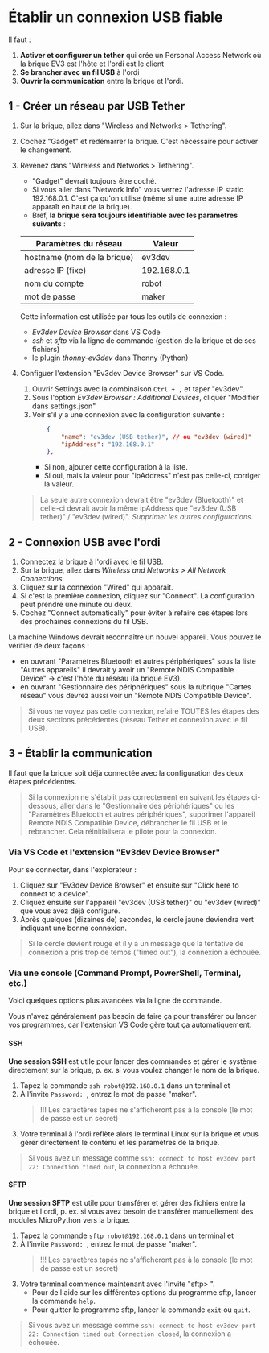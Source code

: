 # Établir un connexion USB fiable

Il faut :

1. **Activer et configurer un tether** qui crée un Personal Access Network où la brique EV3 est l'hôte et l'ordi est le client
1. **Se brancher avec un fil USB** à l'ordi
1. **Ouvrir la communication** entre la brique et l'ordi.


## 1 - Créer un réseau par USB Tether

1. Sur la brique, allez dans "Wireless and Networks > Tethering".
1. Cochez "Gadget" et redémarrer la brique. C'est nécessaire pour activer le changement.
1. Revenez dans "Wireless and Networks > Tethering".
    * "Gadget" devrait toujours être coché. 
    * Si vous aller dans "Network Info" vous verrez l'adresse IP static 192.168.0.1. C'est ça qu'on utilise (même si une autre adresse IP apparaît en haut de la brique). 
    * Bref, **la brique sera toujours identifiable avec les paramètres suivants** :

    Paramètres du réseau | Valeur
    --- | ---
    hostname (nom de la brique) | ev3dev
    adresse IP (fixe) | 192.168.0.1
    nom du compte | robot
    mot de passe | maker

    Cette information est utilisée par tous les outils de connexion :
    * *Ev3dev Device Browser* dans VS Code
    * *ssh* et *sftp* via la ligne de commande (gestion de la brique et de ses fichiers)
    * le plugin *thonny-ev3dev* dans Thonny (Python)

1. Configuer l'extension "Ev3dev Device Browser" sur VS Code.
    1. Ouvrir Settings avec la combinaison `Ctrl + ,` et taper "ev3dev".
    1. Sous l'option *Ev3dev Browser : Additional Devices*, cliquer "Modifier dans settings.json"
    1. Voir s'il y a une connexion avec la configuration suivante :
        ```json
            {
                "name": "ev3dev (USB tether)", // ou "ev3dev (wired)"
                "ipAddress": "192.168.0.1"
            },
        ```
        * Si non, ajouter cette configuration à la liste.
        * Si oui, mais la valeur pour "ipAddress" n'est pas celle-ci, corriger la valeur.

    >La seule autre connexion devrait être "ev3dev (Bluetooth)" et celle-ci devrait avoir la même ipAddress que "ev3dev (USB tether)" / "ev3dev (wired)". *Supprimer les autres configurations*.

## 2 - Connexion USB avec l'ordi

1. Connectez la brique à l'ordi avec le fil USB.
1. Sur la brique, allez dans *Wireless and Networks > All Network Connections*.
1. Cliquez sur la connexion "Wired" qui apparaît.
1. Si c'est la première connexion, cliquez sur "Connect". La configuration peut prendre une minute ou deux.
1. Cochez "Connect automatically" pour éviter à refaire ces étapes lors des prochaines connexions du fil USB.

La machine Windows devrait reconnaître un nouvel appareil. Vous pouvez le vérifier de deux façons :
* en ouvrant "Paramètres Bluetooth et autres périphériques" sous la liste "Autres appareils" il devrait y avoir un "Remote NDIS Compatible Device" -> c'est l'hôte du réseau (la brique EV3).
* en ouvrant "Gestionnaire des périphériques" sous la rubrique "Cartes réseau" vous devrez aussi voir un "Remote NDIS Compatible Device".

>Si vous ne voyez pas cette connexion, refaire TOUTES les étapes des deux sections précédentes (réseau Tether et connexion avec le fil USB).

## 3 - Établir la communication

Il faut que la brique soit déjà connectée avec la configuration des deux étapes précédentes.

>Si la connexion ne s'établit pas correctement en suivant les étapes ci-dessous, aller dans le "Gestionnaire des périphériques" ou les "Paramètres Bluetooth et autres périphériques", supprimer l'appareil Remote NDIS Compatible Device, débrancher le fil USB et le rebrancher. Cela réinitialisera le pilote pour la connexion.

### Via VS Code et l'extension "Ev3dev Device Browser"

Pour se connecter, dans l'explorateur :
1. Cliquez sur "Ev3dev Device Browser" et ensuite sur "Click here to connect to a device". 
1. Cliquez ensuite sur l'appareil "ev3dev (USB tether)" ou "ev3dev (wired)" que vous avez déjà configuré. 
1. Après quelques (dizaines de) secondes, le cercle jaune deviendra vert indiquant une bonne connexion. 

>Si le cercle devient rouge et il y a un message que la tentative de connexion a pris trop de temps ("timed out"), la connexion a échouée.

### Via une console (Command Prompt, PowerShell, Terminal, etc.)

Voici quelques options plus avancées via la ligne de commande. 

Vous n'avez généralement pas besoin de faire ça pour transférer ou lancer vos programmes, car l'extension VS Code gère tout ça automatiquement.

#### SSH

**Une session SSH** est utile pour lancer des commandes et gérer le système directement sur la brique, p. ex. si vous voulez changer le nom de la brique. 

1. Tapez la commande `ssh robot@192.168.0.1` dans un terminal et 
1. À l'invite `Password: `, entrez le mot de passe "maker". 
    >!!! Les caractères tapés ne s'afficheront pas à la console (le mot de passe est un secret)
1. Votre terminal à l'ordi reflète alors le terminal Linux sur la brique et vous gérer directement le contenu et les paramètres de la brique.

>Si vous avez un message comme `ssh: connect to host ev3dev port 22: Connection timed out`, la connexion a échouée.

#### SFTP

**Une session SFTP** est utile pour transférer et gérer des fichiers entre la brique et l'ordi, p. ex. si vous avez besoin de transférer manuellement des modules MicroPython vers la brique.

1. Tapez la commande `sftp robot@192.168.0.1` dans un terminal et 
1. À l'invite `Password: `, entrez le mot de passe "maker". 
    >!!! Les caractères tapés ne s'afficheront pas à la console (le mot de passe est un secret) 
1. Votre terminal commence maintenant avec l'invite "sftp> ". 
    * Pour de l'aide sur les différentes options du programme sftp, lancer la commande `help`.
    * Pour quitter le programme sftp, lancer la commande `exit` ou `quit`.

>Si vous avez un message comme `ssh: connect to host ev3dev port 22: Connection timed out Connection closed`, la connexion a échouée.
